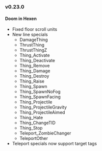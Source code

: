 ### v0.23.0

#### Doom in Hexen
- Fixed floor scroll units
- New line specials
  - DamageThing
  - ThrustThing
  - ThrustThingZ
  - Thing_Activate
  - Thing_Deactivate
  - Thing_Remove
  - Thing_Damage
  - Thing_Destroy
  - Thing_Raise
  - Thing_Spawn
  - Thing_SpawnNoFog
  - Thing_SpawnFacing
  - Thing_Projectile
  - Thing_ProjectileGravity
  - Thing_ProjectileAimed
  - Thing_Hate
  - Thing_ChangeTID
  - Thing_Stop
  - Teleport_ZombieChanger
  - TeleportOther
- Teleport specials now support target tags
